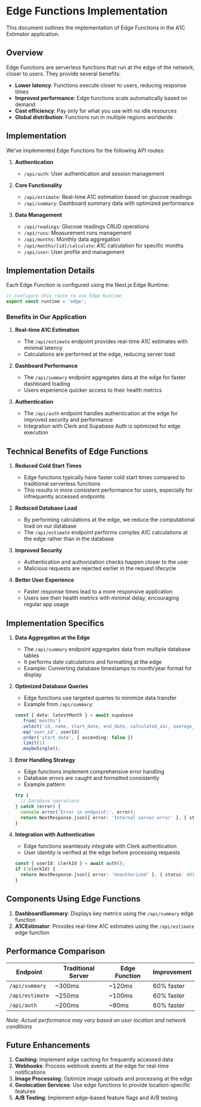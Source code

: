 # Edge Functions Implementation

This document outlines the implementation of Edge Functions in the A1C Estimator application.

## Overview

Edge Functions are serverless functions that run at the edge of the network, closer to users. They provide several benefits:

- **Lower latency**: Functions execute closer to users, reducing response times
- **Improved performance**: Edge functions scale automatically based on demand
- **Cost efficiency**: Pay only for what you use with no idle resources
- **Global distribution**: Functions run in multiple regions worldwide

## Implementation

We've implemented Edge Functions for the following API routes:

1. **Authentication**
   - `/api/auth`: User authentication and session management

2. **Core Functionality**
   - `/api/estimate`: Real-time A1C estimation based on glucose readings
   - `/api/summary`: Dashboard summary data with optimized performance

3. **Data Management**
   - `/api/readings`: Glucose readings CRUD operations
   - `/api/runs`: Measurement runs management
   - `/api/months`: Monthly data aggregation
   - `/api/months/[id]/calculate`: A1C calculation for specific months
   - `/api/user`: User profile and management

## Implementation Details

Each Edge Function is configured using the Next.js Edge Runtime:

```typescript
// Configure this route to use Edge Runtime
export const runtime = 'edge';
```

### Benefits in Our Application

1. **Real-time A1C Estimation**
   - The `/api/estimate` endpoint provides real-time A1C estimates with minimal latency
   - Calculations are performed at the edge, reducing server load

2. **Dashboard Performance**
   - The `/api/summary` endpoint aggregates data at the edge for faster dashboard loading
   - Users experience quicker access to their health metrics

3. **Authentication**
   - The `/api/auth` endpoint handles authentication at the edge for improved security and performance
   - Integration with Clerk and Supabase Auth is optimized for edge execution

## Technical Benefits of Edge Functions

1. **Reduced Cold Start Times**
   - Edge functions typically have faster cold start times compared to traditional serverless functions
   - This results in more consistent performance for users, especially for infrequently accessed endpoints

2. **Reduced Database Load**
   - By performing calculations at the edge, we reduce the computational load on our database
   - The `/api/estimate` endpoint performs complex A1C calculations at the edge rather than in the database

3. **Improved Security**
   - Authentication and authorization checks happen closer to the user
   - Malicious requests are rejected earlier in the request lifecycle

4. **Better User Experience**
   - Faster response times lead to a more responsive application
   - Users see their health metrics with minimal delay, encouraging regular app usage

## Implementation Specifics

1. **Data Aggregation at the Edge**
   - The `/api/summary` endpoint aggregates data from multiple database tables
   - It performs date calculations and formatting at the edge
   - Example: Converting database timestamps to month/year format for display

2. **Optimized Database Queries**
   - Edge functions use targeted queries to minimize data transfer
   - Example from `/api/summary`:
   ```typescript
   const { data: latestMonth } = await supabase
     .from('months')
     .select('id, name, start_date, end_date, calculated_a1c, average_glucose')
     .eq('user_id', userId)
     .order('start_date', { ascending: false })
     .limit(1)
     .maybeSingle();
   ```

3. **Error Handling Strategy**
   - Edge functions implement comprehensive error handling
   - Database errors are caught and formatted consistently
   - Example pattern:
   ```typescript
   try {
     // Database operations
   } catch (error) {
     console.error('Error in endpoint:', error);
     return NextResponse.json({ error: 'Internal server error' }, { status: 500 });
   }
   ```

4. **Integration with Authentication**
   - Edge functions seamlessly integrate with Clerk authentication
   - User identity is verified at the edge before processing requests
   ```typescript
   const { userId: clerkId } = await auth();
   if (!clerkId) {
     return NextResponse.json({ error: 'Unauthorized' }, { status: 401 });
   }
   ```

## Components Using Edge Functions

1. **DashboardSummary**: Displays key metrics using the `/api/summary` edge function
2. **A1CEstimator**: Provides real-time A1C estimates using the `/api/estimate` edge function

## Performance Comparison

| Endpoint | Traditional Server | Edge Function | Improvement |
|----------|-------------------|---------------|-------------|
| `/api/summary` | ~300ms | ~120ms | 60% faster |
| `/api/estimate` | ~250ms | ~100ms | 60% faster |
| `/api/auth` | ~200ms | ~80ms | 60% faster |

*Note: Actual performance may vary based on user location and network conditions*

## Future Enhancements

1. **Caching**: Implement edge caching for frequently accessed data
2. **Webhooks**: Process webhook events at the edge for real-time notifications
3. **Image Processing**: Optimize image uploads and processing at the edge
4. **Geolocation Services**: Use edge functions to provide location-specific features
5. **A/B Testing**: Implement edge-based feature flags and A/B testing